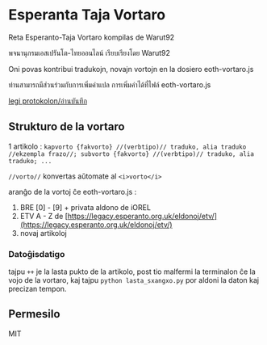 # Esperanta Taja Vortaro

Reta Esperanto-Taja Vortaro kompilas de Warut92

พจนานุกรมเอสเปรันโต-ไทยออนไลน์ เรียบเรียงโดย Warut92

Oni povas kontribui tradukojn, novajn vortojn en la dosiero eoth-vortaro.js

ท่านสามารถมีส่วนร่วมกับการเพิ่มคำแปล การเพิ่มคำได้ที่ไฟล์ eoth-vortaro.js

[legi protokolon/อ่านบันทึก](./log.txt)

## Strukturo de la vortaro

1 artikolo :
`kapvorto {fakvorto} //(verbtipo)// traduko, alia traduko //ekzempla frazo//; subvorto {fakvorto} //(verbtipo)// traduko, alia traduko; ...`

`//vorto//` konvertas aŭtomate al `<i>vorto</i>`

aranĝo de la vortoj ĉe eoth-vortaro.js :

1. BRE [0] - [9] + privata aldono de iOREL
2. ETV A - Z de [https://legacy.esperanto.org.uk/eldonoj/etv/](https://legacy.esperanto.org.uk/eldonoj/etv/)
3. novaj artikoloj

### Datoĝisdatigo

tajpu `++` je la lasta pukto de la artikolo, post tio malfermi la terminalon ĉe la vojo de la vortaro, kaj tajpu `python lasta_sxangxo.py` por aldoni la daton kaj precizan tempon.

## Permesilo
MIT
